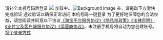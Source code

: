 请补全本机号码后登录
![](https://img.alicdn.com/imgextra/i2/O1CN01IajSH424lS9nPdoR5_!!6000000007431-2-tps-213-213.png)
加载中...
![Background Image](https://img.alicdn.com/imgextra/i2/O1CN010VLpQY1VWKHBQuBUQ_!!6000000002660-2-tps-222-222.png)
亲，请拖动下方滑块完成验证
通过验证以确保正常访问
本机号码一键登录
为了更好地保障您的合法权益，请您阅读并同意以下协议[《淘宝平台服务协议》](https://terms.alicdn.com/legal-agreement/terms/TD/TD201609301342_19559.html)[《隐私权政策》](https://terms.alicdn.com/legal-agreement/terms/suit_bu1_taobao/suit_bu1_taobao201703241622_61002.html)[《法律声明》](https://terms.alicdn.com/legal-agreement/terms/suit_bu1_taobao/suit_bu1_taobao201811121436_80276.html)[《支付宝及客户端服务协议》](https://render.alipay.com/p/f/fd-jm7jym6r/alipay/multi-agreement.html)[《运营商协议》](https://market.m.taobao.com/app/vip/h5-webapp/protocol-list.html?site=tbh5)，未注册手机号将自动为您创建账号。
[换个登录方式](javascript:void\(0\);)
